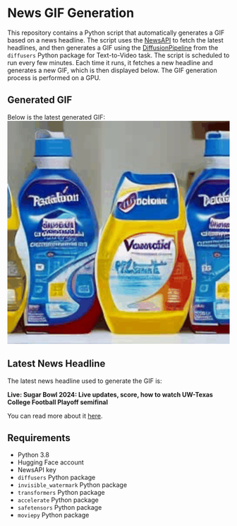 # News GIF Generation
This repository contains a Python script that automatically generates a GIF based on a news headline. The script uses the [NewsAPI](https://newsapi.org/) to fetch the latest headlines, and then generates a GIF using the [DiffusionPipeline](https://github.com/huggingface/diffusers) from the `diffusers` Python package for Text-to-Video task.
The script is scheduled to run every few minutes. Each time it runs, it fetches a new headline and generates a new GIF, which is then displayed below. The GIF generation process is performed on a GPU.

## Generated GIF
Below is the latest generated GIF:
![Generated GIF](output.gif?raw=true&v=1704249626)

## Latest News Headline
The latest news headline used to generate the GIF is:

**Live: Sugar Bowl 2024: Live updates, score, how to watch UW-Texas College Football Playoff semifinal**

You can read more about it [here](https://www.seattletimes.com/sports/uw-husky-football/sugar-bowl-2024-live-updates-score-how-to-watch-uw-texas-college-football-playoff-semifinal/).

## Requirements
- Python 3.8
- Hugging Face account
- NewsAPI key
- `diffusers` Python package
- `invisible_watermark` Python package
- `transformers` Python package
- `accelerate` Python package
- `safetensors` Python package
- `moviepy` Python package
